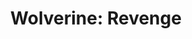 ---
title: "Wolverine: Revenge"
issue: 1H
issue_nr: 1
full_title: ""
subtitle: ""
story_arc: ""
crossover: ""
variant: Nakayama Foil
publisher: Marvel Comics
creators: 
  - Greg Capullo
release_date: "Aug 21, 2024"
release_year: 2024
genre:
  - Super-Heroes
format: Comic
pages: 32
signed_by: ""
price: 5.50
---